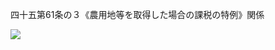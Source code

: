 四十五第61条の３《農用地等を取得した場合の課税の特例》関係

![](https://www.nta.go.jp/tmp/b761d470-3793-4055-bd07-6bd4a6fc11e9/images/83955a00b8e3c4a4e88feed91e486412137c4ec5fc63645e079d5d8cbe512392.jpg)